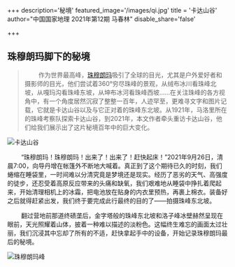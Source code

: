 +++
description='秘境'
featured_image='/images/qi.jpg'
title = '卡达山谷'
author="中国国家地理 2021年第12期 马春林"
disable_share='false'

+++

## 珠穆朗玛脚下的秘境

>&nbsp;&nbsp;&nbsp;&nbsp;&nbsp;&nbsp;&nbsp;&nbsp;作为世界最高峰，[珠穆朗玛](https://baike.baidu.com/item/%E7%8F%A0%E7%A9%86%E6%9C%97%E7%8E%9B%E5%B3%B0/3058)吸引了全球的目光，尤其是户外爱好者和摄影师的目光，他们尝试着360°穷尽珠峰的景观，从绒布冰川看珠峰北坡，从嘎玛沟看珠峰东坡，从坤布冰河看珠峰西坡……在关注珠峰的各方视角中，有一个角度居然沉寂了整整一百年，人迹罕至，更难寻文字和图片记载，它就是卡达山谷以及与它正对着的珠峰东北坡。从1921年，马洛里所在的珠峰考察队探索卡达山谷，到2021年，本文作者牵头重访卡达山谷，他们给我们展示出了这片秘境百年中的巨大变化。

![卡达山谷](https://ts1.cn.mm.bing.net/th/id/R-C.75952409269781396a0349c4b0ef935a?rik=AU4rqZDvW3LHCA&riu=http%3a%2f%2fimg0.dili360.com%2fpic%2f2021%2f12%2f28%2f61cada3ac5c013y19649680.jpg&ehk=A6F9%2fc9pxJcwCKkQZoQ8TKdmbceKRqKgcCn5EKUrdKE%3d&risl=&pid=ImgRaw&r=0)

&nbsp;&nbsp;&nbsp;&nbsp;&nbsp;&nbsp;&nbsp;&nbsp;“珠穆朗玛！珠穆朗玛！出来了！出来了！赶快起床！”2021年9月26日，清晨7∶00，向导丹增在帐篷外不断地大喊着。真正到了这个期待已久的时刻，我们蜷缩在睡袋里，一时间难以分清究竟是梦境还是现实。经历了恶劣的天气、高强度的徒步，还忍受着高原反应带来的头痛和缺氧，我们艰难地从睡袋中挣扎着爬起来，开始清理相机上的冰霜，把电池放在贴身的内衣里预热，再裹上棉衣。装备好之后就得赶紧出发，我们终于要完成此行最终的目的了——拍摄珠峰东北坡。

&nbsp;&nbsp;&nbsp;&nbsp;&nbsp;&nbsp;&nbsp;&nbsp;翻过营地前那道终碛垄后，金字塔般的珠峰东北坡和洛子峰冰壁赫然呈现在眼前，天光照耀着山体，披着一种难以描述的淡粉色。这幅终生难忘的画面太过壮丽，我们沉浸其中忘却了所有的不适，赶快拿起手中的设备，开始记录珠穆朗玛最后的秘境。

![珠穆朗玛峰](https://img.zcool.cn/community/0110055db12abca8012163baf1a9c2.jpg@3000w_1l_0o_100sh.jpg)
